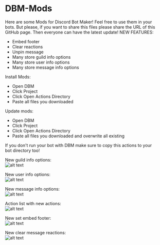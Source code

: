 # DBM-Mods
Here are some Mods for Discord Bot Maker! 
Feel free to use them in your bots. But please, if you want to share this files please share the URL of this GitHub page.
Then everyone can have the latest update!
NEW FEATURES:
- Embed footer
- Clear reactions
- Unpin message
- Many store guild info options
- Many store user info options
- Many store message info options

Install Mods:
- Open DBM
- Click Project
- Click Open Actions Directory
- Paste all files you downloaded

Update mods:
- Open DBM
- Click Project
- Click Open Actions Directory
- Paste all files you downloaded and overwrite all existing

If you don't run your bot with DBM make sure to copy this actions to your bot directory too!

New guild info options:<br />
![alt text](http://lasseniermann.de/dbmmods/ads/guild_info_1.JPG)

New user info options:<br />
![alt text](http://lasseniermann.de/dbmmods/ads/user_info_1.JPG)

New message info options:<br />
![alt text](http://lasseniermann.de/dbmmods/ads/message_info_1.JPG)

Action list with new actions:<br />
![alt text](http://lasseniermann.de/dbmmods/ads/action_list_2.JPG)

New set embed footer:<br />
![alt text](http://lasseniermann.de/dbmmods/ads/set_embed_footer_1.JPG)

New clear message reactions:<br />
![alt text](http://lasseniermann.de/dbmmods/ads/clear_reacts_1.JPG)
